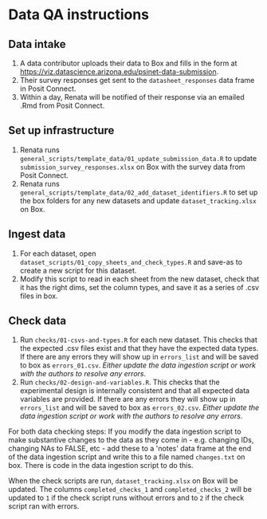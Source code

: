 # Data QA instructions


## Data intake 

1. A data contributor uploads their data to Box and fills in the form at <https://viz.datascience.arizona.edu/psinet-data-submission>. 
1. Their survey responses get sent to the `datasheet_responses` data frame in Posit Connect.
1. Within a day, Renata will be notified of their response via an emailed .Rmd from Posit Connect.
 
## Set up infrastructure

1. Renata runs `general_scripts/template_data/01_update_submission_data.R` to update `submission_survey_responses.xlsx` on Box with the survey data from Posit Connect.
1. Renata runs `general_scripts/template_data/02_add_dataset_identifiers.R` to set up the box folders for any new datasets and update `dataset_tracking.xlsx` on Box.

## Ingest data

1. For each dataset, open `dataset_scripts/01_copy_sheets_and_check_types.R` and save-as to create a new script for this dataset.
1. Modify this script to read in each sheet from the new dataset, check that it has the right dims, set the column types, and save it as a series of .csv files in box.

## Check data

1. Run `checks/01-csvs-and-types.R` for each new dataset. This checks that the expected .csv files exist and that they have the expected data types. If there are any errors they will show up in `errors_list` and will be saved to box as `errors_01.csv`. *Either update the data ingestion script or work with the authors to resolve any errors*.
1. Run `checks/02-design-and-variables.R`. This checks that the experimental design is internally consistent and that all expected data variables are provided. If there are any errors they will show up in `errors_list` and will be saved to box as `errors_02.csv`. *Either update the data ingestion script or work with the authors to resolve any errors*.

For both data checking steps: If you modify the data ingestion script to make substantive changes to the data as they come in - e.g. changing IDs, changing NAs to FALSE, etc - add these to a 'notes' data frame at the end of the data ingestion script and write this to a file named `changes.txt` on box. There is code in the data ingestion script to do this.

When the check scripts are run, `dataset_tracking.xlsx` on Box will be updated. The columns `completed_checks_1` and `completed_checks_2` will be updated to `1` if the check script runs without errors and to `2` if the check script ran with errors. 
